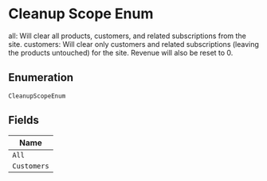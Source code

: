 
# Cleanup Scope Enum

all: Will clear all products, customers, and related subscriptions from the site. customers: Will clear only customers and related subscriptions (leaving the products untouched) for the site. Revenue will also be reset to 0.

## Enumeration

`CleanupScopeEnum`

## Fields

| Name |
|  --- |
| `All` |
| `Customers` |

